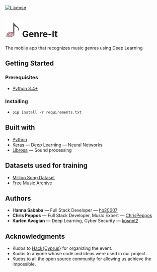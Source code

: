 [![License](https://img.shields.io/badge/license-MIT-blue.svg)](https://github.com/hb20007/cpp-programs/blob/master/LICENSE.md)

# ![](resources/favicon.png) Genre-It
The mobile app that recognizes music genres using Deep Learning

## Getting Started

### Prerequisites

* [Python 3.4+](https://www.python.org/)

### Installing

* `pip install -r requirements.txt`

## Built with

* [Python](https://www.python.org/)
* [Keras](https://keras.io/) — Deep Learning — Neural Networks
* [Librosa](https://librosa.github.io/librosa/) — Sound processing

## Datasets used for training

 * [Million Song Dataset](http://millionsongdataset.com)
 * [Free Music Archive](https://github.com/mdeff/fma)

## Authors

* **Hanna Sababa** — Full Stack Developer — [hb20007](https://github.com/hb20007)
* **Chris Peppos** — Full Stack Developer, Music Expert — [ChrisPeppos](https://github.com/ChrisPeppos)
* **Karlen Avogian** — Deep Learning, Cyber Security — [kosnet2](https://github.com/kosnet2)


## Acknowledgments

* Kudos to [Hack{Cyprus}](http://comeback.hackcyprus.com/) for organizing the event.
* Kudos to anyone whose code and ideas were used in our project.
* Kudos to all the open source community for allowing us achieve the impossible.